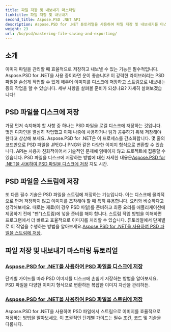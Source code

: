 ```yaml
---
title: 파일 저장 및 내보내기 마스터링
linktitle: 파일 저장 및 내보내기
second_title: Aspose.PSD .NET API
description: Aspose.PSD for .NET 튜토리얼을 사용하여 파일 저장 및 내보내기를 마스터하는 방법을 배우세요. PSD 파일을 쉽게 변환하고 복잡한 이미지 자산을 효율적으로 관리하세요.
weight: 23
url: /ko/psd/mastering-file-saving-and-exporting/
---
```

## 소개

이미지 파일을 관리할 때 효율적으로 저장하고 내보낼 수 있는 기능은 필수적입니다. Aspose.PSD for .NET을 사용 중이라면 운이 좋습니다! 이 강력한 라이브러리는 PSD 파일을 손쉽게 작업할 수 있게 해주어 이미지를 디스크에 저장하고 스트림으로 내보내는 등의 작업을 할 수 있습니다. 세부 사항을 살펴볼 준비가 되셨나요? 자세히 살펴보겠습니다!

## PSD 파일을 디스크에 저장

 가장 먼저 숙지해야 할 사항 중 하나는 PSD 파일을 로컬 디스크에 저장하는 것입니다. 멋진 디자인을 열심히 작업했고 이제 나중에 사용하거나 팀과 공유하기 위해 저장해야 한다고 상상해 보세요. Aspose.PSD for .NET은 이 프로세스를 간소화합니다. 몇 줄의 코드만으로 PSD 파일을 JPEG나 PNG와 같은 다양한 이미지 형식으로 변환할 수 있습니다. API는 사용자 친화적이어서 기술적인 문제에 얽매이지 않고 프로젝트에 집중할 수 있습니다. PSD 파일을 디스크에 저장하는 방법에 대한 자세한 내용은[Aspose.PSD for .NET을 사용하여 PSD 파일을 디스크에 저장](./saving-psd-files-to-disk/) 지도 시간.

## PSD 파일을 스트림에 저장

 또 다른 필수 기술은 PSD 파일을 스트림에 저장하는 기능입니다. 이는 디스크에 물리적으로 먼저 저장하지 않고 이미지를 조작해야 할 때 특히 유용합니다. 요리와 비슷하다고 생각해보세요. 때로는 재료(이 경우 PSD 파일)를 준비하고 최종 요리를 애플리케이션에 제공하기 전에 "팬"(스트림)에 넣을 준비를 해야 합니다. 스트림 작업 방법을 이해하면 프로그램에서 더 빠르고 효율적으로 이미지를 처리할 수 있습니다. 튜토리얼에서 단계별로 이 작업을 수행하는 방법을 알아보세요.[Aspose.PSD for .NET을 사용하여 PSD 파일을 스트림에 저장](./saving-psd-files-to-streams/).

## 파일 저장 및 내보내기 마스터링 튜토리얼
### [Aspose.PSD for .NET을 사용하여 PSD 파일을 디스크에 저장](./saving-psd-files-to-disk/)
단계별 가이드를 따라 PSD 이미지를 디스크에 손쉽게 저장하는 방법을 알아보세요. PSD 파일을 다양한 이미지 형식으로 변환하든 복잡한 이미지 자산을 관리하든.
### [Aspose.PSD for .NET을 사용하여 PSD 파일을 스트림에 저장](./saving-psd-files-to-streams/)
Aspose.PSD for .NET을 사용하여 PSD 파일에서 스트림으로 이미지를 효율적으로 저장하는 방법을 알아보세요. 이 포괄적인 단계별 가이드는 필수 조건, 코드 및 기술을 다룹니다.